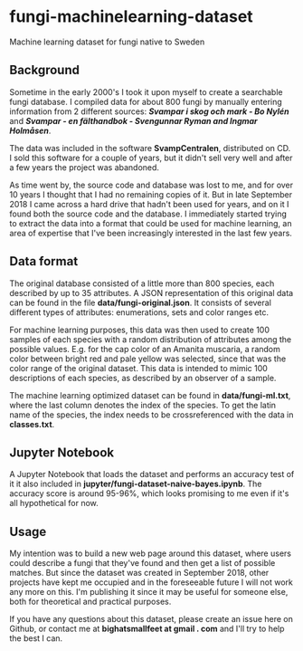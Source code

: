 # fungi-machinelearning-dataset

Machine learning dataset for fungi native to Sweden

## Background
Sometime in the early 2000's I took it upon myself to create a searchable fungi database. I compiled data for about 800 fungi by manually entering information from 2 different sources: ***Svampar i skog och mark - Bo Nylén*** and ***Svampar - en fälthandbok - Svengunnar Ryman and Ingmar Holmåsen***.

The data was included in the software **SvampCentralen**, distributed on CD. I sold this software for a couple of years, but it didn't sell very well and after a few years the project was abandoned.

As time went by, the source code and database was lost to me, and for over 10 years I thought that I had no remaining copies of it. But in late September 2018 I came across a hard drive that hadn't been used for years, and on it I found both the source code and the database. I immediately started trying to extract the data into a format that could be used for machine learning, an area of expertise that I've been increasingly interested in the last few years.

## Data format
The original database consisted of a little more than 800 species, each described by up to 35 attributes. A JSON representation of this original data can be found in the file **data/fungi-original.json**. It consists of several different types of attributes: enumerations, sets and color ranges etc.

For machine learning purposes, this data was then used to create 100 samples of each species with a random distribution of attributes among the possible values. E.g. for the cap color of an Amanita muscaria, a random color between bright red and pale yellow was selected, since that was the color range of the original dataset. This data is intended to mimic 100 descriptions of each species, as described by an observer of a sample.

The machine learning optimized dataset can be found in **data/fungi-ml.txt**, where the last column denotes the index of the species. To get the latin name of the species, the index needs to be crossreferenced with the data in **classes.txt**.

## Jupyter Notebook
A Jupyter Notebook that loads the dataset and performs an accuracy test of it it also included in **jupyter/fungi-dataset-naive-bayes.ipynb**. The accuracy score is around 95-96%, which looks promising to me even if it's all hypothetical for now.

## Usage
My intention was to build a new web page around this dataset, where users could describe a fungi that they've found and then get a list of possible matches. But since the dataset was created in September 2018, other projects have kept me occupied and in the foreseeable future I will not work any more on this. I'm publishing it since it may be useful for someone else, both for theoretical and practical purposes.

If you have any questions about this dataset, please create an issue here on Github, or contact me at **bighatsmallfeet at gmail . com** and I'll try to help the best I can.
